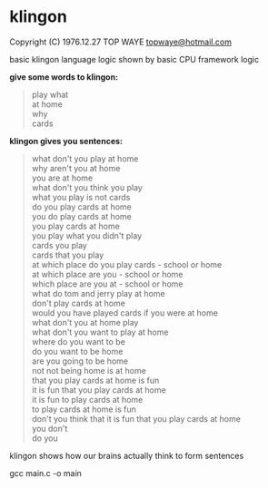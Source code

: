 # klingon
Copyright (C) 1976.12.27 TOP WAYE topwaye@hotmail.com

basic klingon language logic shown by basic CPU framework logic

**give some words to klingon:**

>play what  
at home  
why  
cards  

**klingon gives you sentences:**

>what don't you play at home  
why aren't you at home  
you are at home  
what don't you think you play  
what you play is not cards  
do you play cards at home  
you do play cards at home  
you play cards at home  
you play what you didn't play  
cards you play  
cards that you play  
at which place do you play cards - school or home  
at which place are you - school or home  
which place are you at - school or home  
what do tom and jerry play at home  
don't play cards at home  
would you have played cards if you were at home  
what don't you at home play  
what don't you want to play at home  
where do you want to be  
do you want to be home  
are you going to be home  
not not being home is at home  
that you play cards at home is fun  
it is fun that you play cards at home  
it is fun to play cards at home  
to play cards at home is fun  
don't you think that it is fun that you play cards at home  
you don't  
do you  

klingon shows how our brains actually think to form sentences

gcc main.c -o main
